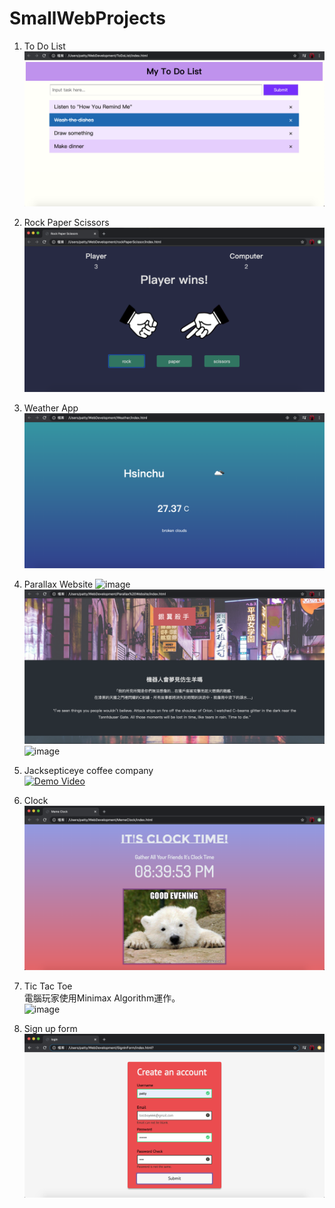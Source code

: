 # SmallWebProjects
1. To Do List
![image](https://github.com/RavenCheng1120/SmallWebProjects/blob/master/ToDoList/imageP1.png) 

2. Rock Paper Scissors
![image](https://github.com/RavenCheng1120/SmallWebProjects/blob/master/rockPaperScissor/images/demoImg.png)

3. Weather App
![image](https://github.com/RavenCheng1120/SmallWebProjects/blob/master/Weather/imageP2.png)

4. Parallax Website
![image](https://github.com/RavenCheng1120/SmallWebProjects/blob/master/ParallaxWebsite/images/imageP3-1.png)  
![image](https://github.com/RavenCheng1120/SmallWebProjects/blob/master/ParallaxWebsite/images/imageP3-2.png)  
![image](https://github.com/RavenCheng1120/SmallWebProjects/blob/master/ParallaxWebsite/images/imageP3-3.png)

5. Jacksepticeye coffee company  
[![Demo Video](https://img.youtube.com/vi/TN_7pr69zeM/0.jpg)](https://www.youtube.com/watch?v=TN_7pr69zeM)

6. Clock  
![image](https://github.com/RavenCheng1120/SmallWebProjects/blob/master/MemeClock/assets/demo.png)

7. Tic Tac Toe    
電腦玩家使用Minimax Algorithm運作。    
![image](https://github.com/RavenCheng1120/SmallWebProjects/blob/master/TicTacToe/demo.png)

8. Sign up form  
![image](https://github.com/RavenCheng1120/SmallWebProjects/blob/master/SignInForm/demo.png)
